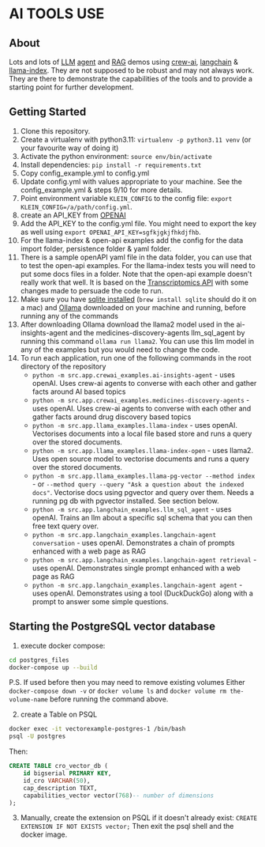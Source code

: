 # AI TOOLS USE

## About
Lots and lots of [LLM](https://en.wikipedia.org/wiki/Large_language_model) [agent](https://en.wikipedia.org/wiki/Intelligent_agent) and [RAG](https://en.wikipedia.org/wiki/Prompt_engineering#Retrieval-augmented_generation) demos using [crew-ai](https://github.com/joaomdmoura/crewAI), [langchain](https://www.langchain.com) & [llama-index](https://docs.llamaindex.ai/en/stable/index.html). 
They are not supposed to be robust and may not always work.
They are there to demonstrate the capabilities of the tools and to provide a starting point for further development.

## Getting Started

1. Clone this repository.
2. Create a virtualenv with python3.11: `virtualenv -p python3.11 venv` (or your favourite way of doing it)
3. Activate the python environment: `source env/bin/activate`
4. Install dependencies: `pip install -r requirements.txt`
5. Copy config_example.yml to config.yml
6. Update config.yml with values appropriate to your machine. See the config_example.yml & steps 9/10 for more details.
7. Point environment variable `KLEIN_CONFIG` to the config file: `export KLEIN_CONFIG=/a/path/config.yml`.
8. create an API_KEY from [OPENAI](https://platform.openai.com/api-keys)
9. Add the API_KEY to the config.yml file. You might need to export the key as well using `export OPENAI_API_KEY=sgfkjgkjfhkdjfhb`.
10. For the llama-index & open-api examples add the config for the data import folder, persistence folder & yaml folder.
11. There is a sample openAPI yaml file in the data folder, you can use that to test the open-api examples. For the llama-index tests you will need to put some docs files in a folder. Note that the open-api example doesn't really work that well. It is based on the [Transcriptomics API](https://gitlab.com/medicines-discovery-catapult/informatics/dsp-atlas/dsp-atlas-transcriptomics-api) with some changes made to persuade the code to run.
12. Make sure you have [sqlite installed](https://www.sqlite.org/download.html) (`brew install sqlite` should do it on a mac) and [Ollama](https://ollama.ai) downloaded on your machine and running, before running any of the commands
13. After downloading Ollama download the llama2 model used in the ai-insights-agent and the medicines-discovery-agents llm_sql_agent by running this command `ollama run llama2`. You can use this llm model in any of the examples but you would need to change the code.
14. To run each application, run one of the following commands in the root directory of the repository
    * `python -m src.app.crewai_examples.ai-insights-agent` - uses openAI. Uses crew-ai agents to converse with each other and gather facts around AI based topics
    * `python -m src.app.crewai_examples.medicines-discovery-agents` - uses openAI. Uses crew-ai agents to converse with each other and gather facts around drug discovery based topics
    * `python -m src.app.llama_examples.llama-index` - uses openAI. Vectorises documents into a local file based store and runs a query over the stored documents.
    * `python -m src.app.llama_examples.llama-index-open` - uses llama2. Uses open source model to vectorise documents and runs a query over the stored documents.
    * `python -m src.app.llama_examples.llama-pg-vector --method index` - or `--method query --query "Ask a question about the indexed docs"`. Vectorise docs using pgvector and query over them. Needs a running pg db with pgvector installed. See section below.
    * `python -m src.app.langchain_examples.llm_sql_agent` - uses openAI. Trains an llm about a specific sql schema that you can then free text query over.
    * `python -m src.app.langchain_examples.langchain-agent conversation` - uses openAI. Demonstrates a chain of prompts enhanced with a web page as RAG
    * `python -m src.app.langchain_examples.langchain-agent retrieval` - uses openAI. Demonstrates single prompt enhanced with a web page as RAG
    * `python -m src.app.langchain_examples.langchain-agent agent` - uses openAI. Demonstrates using a tool (DuckDuckGo) along with a prompt to answer some simple questions.

## Starting the PostgreSQL vector database

1. execute docker compose:
```bash
cd postgres_files
docker-compose up --build
```
P.S. If used before then you may need to remove existing volumes Either `docker-compose down -v` or `docker volume ls` and `docker volume rm the-volume-name` before running the command above.

2. create a Table on PSQL
```bash
docker exec -it vectorexample-postgres-1 /bin/bash
psql -U postgres
```

Then:

```sql
CREATE TABLE cro_vector_db (
    id bigserial PRIMARY KEY,
    id_cro VARCHAR(50),
    cap_description TEXT,
    capabilities_vector vector(768)-- number of dimensions
);
```
3. Manually, create the extension on PSQL if it doesn't already exist: `CREATE EXTENSION IF NOT EXISTS vector;` Then exit the psql shell and the docker image.
